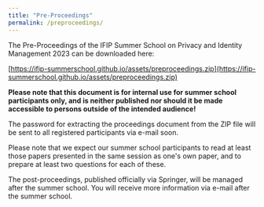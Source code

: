 ```yaml
---
title: "Pre-Proceedings"
permalink: /preproceedings/
---
```


The Pre-Proceedings of the IFIP Summer School on Privacy and Identity Management 2023 can be downloaded here:

[https://ifip-summerschool.github.io/assets/preproceedings.zip](https://ifip-summerschool.github.io/assets/preproceedings.zip)

**Please note that this document is for internal use for summer school participants only, and is neither published nor should it be made accessible to persons outside of the intended audience!**

The password for extracting the proceedings document from the ZIP file will be sent to all registered participants via e-mail soon.

Please note that we expect our summer school participants to read at least those papers presented in the same session as one's own paper, and to prepare at least two questions for each of these.

The post-proceedings, published officially via Springer, will be managed after the summer school. You will receive more information via e-mail after the summer school.
